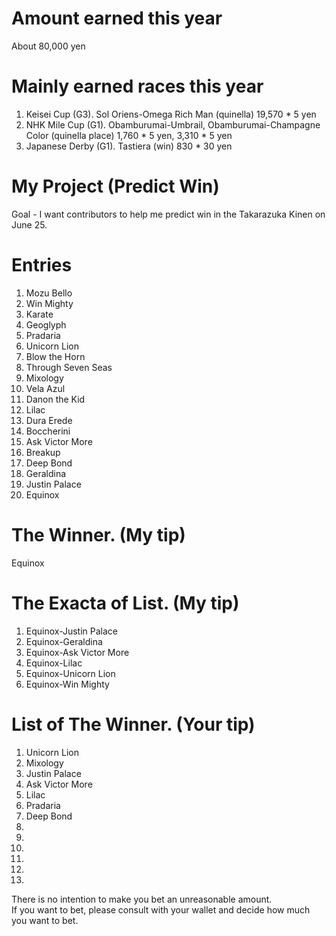 # Amount earned this year
About 80,000 yen

# Mainly earned races this year
1. Keisei Cup (G3). Sol Oriens-Omega Rich Man (quinella) 19,570 * 5 yen
2. NHK Mile Cup (G1). Obamburumai-Umbrail, Obamburumai-Champagne Color (quinella place) 1,760 * 5 yen, 3,310 * 5 yen
3. Japanese Derby (G1). Tastiera (win) 830 * 30 yen


# My Project (Predict Win)
Goal - I want contributors to help me predict win in the Takarazuka Kinen on June 25.

# Entries
1. Mozu Bello
2. Win Mighty
3. Karate
4. Geoglyph
5. Pradaria
6. Unicorn Lion
7. Blow the Horn
8. Through Seven Seas
9. Mixology
10. Vela Azul
11. Danon the Kid
12. Lilac
13. Dura Erede
14. Boccherini
15. Ask Victor More
16. Breakup
17. Deep Bond
18. Geraldina
19. Justin Palace
20. Equinox

# The Winner. (My tip)
Equinox

# The Exacta of List. (My tip)
1. Equinox-Justin Palace
2. Equinox-Geraldina
3. Equinox-Ask Victor More
4. Equinox-Lilac
5. Equinox-Unicorn Lion
6. Equinox-Win Mighty

# List of The Winner. (Your tip)
1. Unicorn Lion
2. Mixology
3. Justin Palace
4. Ask Victor More
5. Lilac
6. Pradaria
7. Deep Bond
8.
9.
10.
11.
12.
13.


There is no intention to make you bet an unreasonable amount. <br>
If you want to bet, please consult with your wallet and decide how much you want to bet.
